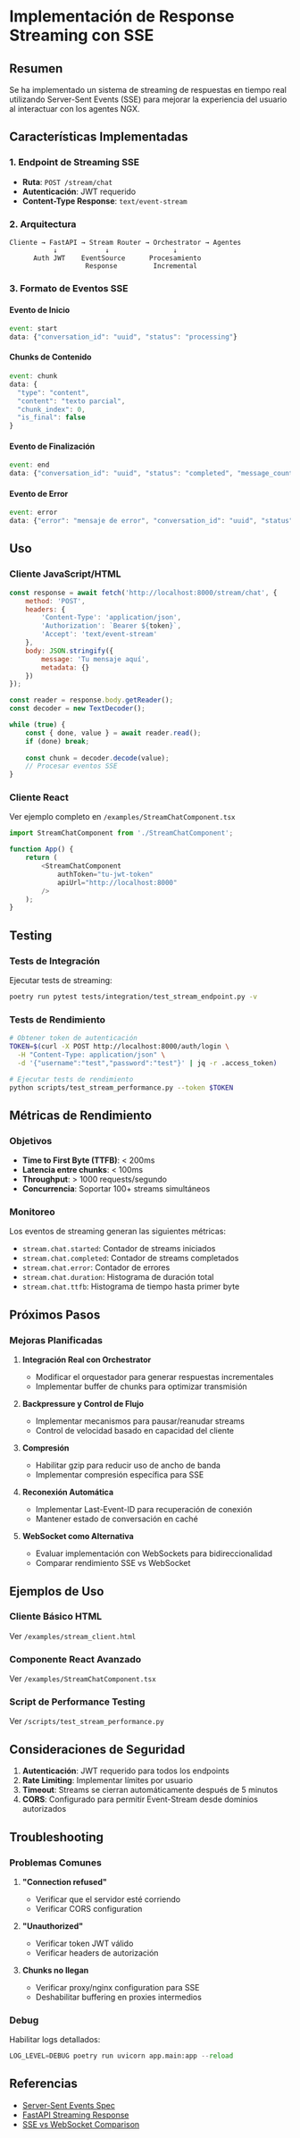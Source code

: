 # Implementación de Response Streaming con SSE

## Resumen

Se ha implementado un sistema de streaming de respuestas en tiempo real utilizando Server-Sent Events (SSE) para mejorar la experiencia del usuario al interactuar con los agentes NGX.

## Características Implementadas

### 1. Endpoint de Streaming SSE

- **Ruta**: `POST /stream/chat`
- **Autenticación**: JWT requerido
- **Content-Type Response**: `text/event-stream`

### 2. Arquitectura

```
Cliente → FastAPI → Stream Router → Orchestrator → Agentes
           ↓            ↓                ↓
      Auth JWT    EventSource      Procesamiento
                   Response         Incremental
```

### 3. Formato de Eventos SSE

#### Evento de Inicio
```javascript
event: start
data: {"conversation_id": "uuid", "status": "processing"}
```

#### Chunks de Contenido
```javascript
event: chunk
data: {
  "type": "content",
  "content": "texto parcial",
  "chunk_index": 0,
  "is_final": false
}
```

#### Evento de Finalización
```javascript
event: end
data: {"conversation_id": "uuid", "status": "completed", "message_count": 1}
```

#### Evento de Error
```javascript
event: error
data: {"error": "mensaje de error", "conversation_id": "uuid", "status": "error"}
```

## Uso

### Cliente JavaScript/HTML

```javascript
const response = await fetch('http://localhost:8000/stream/chat', {
    method: 'POST',
    headers: {
        'Content-Type': 'application/json',
        'Authorization': `Bearer ${token}`,
        'Accept': 'text/event-stream'
    },
    body: JSON.stringify({
        message: 'Tu mensaje aquí',
        metadata: {}
    })
});

const reader = response.body.getReader();
const decoder = new TextDecoder();

while (true) {
    const { done, value } = await reader.read();
    if (done) break;
    
    const chunk = decoder.decode(value);
    // Procesar eventos SSE
}
```

### Cliente React

Ver ejemplo completo en `/examples/StreamChatComponent.tsx`

```typescript
import StreamChatComponent from './StreamChatComponent';

function App() {
    return (
        <StreamChatComponent 
            authToken="tu-jwt-token"
            apiUrl="http://localhost:8000"
        />
    );
}
```

## Testing

### Tests de Integración

Ejecutar tests de streaming:
```bash
poetry run pytest tests/integration/test_stream_endpoint.py -v
```

### Tests de Rendimiento

```bash
# Obtener token de autenticación
TOKEN=$(curl -X POST http://localhost:8000/auth/login \
  -H "Content-Type: application/json" \
  -d '{"username":"test","password":"test"}' | jq -r .access_token)

# Ejecutar tests de rendimiento
python scripts/test_stream_performance.py --token $TOKEN
```

## Métricas de Rendimiento

### Objetivos
- **Time to First Byte (TTFB)**: < 200ms
- **Latencia entre chunks**: < 100ms
- **Throughput**: > 1000 requests/segundo
- **Concurrencia**: Soportar 100+ streams simultáneos

### Monitoreo

Los eventos de streaming generan las siguientes métricas:
- `stream.chat.started`: Contador de streams iniciados
- `stream.chat.completed`: Contador de streams completados
- `stream.chat.error`: Contador de errores
- `stream.chat.duration`: Histograma de duración total
- `stream.chat.ttfb`: Histograma de tiempo hasta primer byte

## Próximos Pasos

### Mejoras Planificadas

1. **Integración Real con Orchestrator**
   - Modificar el orquestador para generar respuestas incrementales
   - Implementar buffer de chunks para optimizar transmisión

2. **Backpressure y Control de Flujo**
   - Implementar mecanismos para pausar/reanudar streams
   - Control de velocidad basado en capacidad del cliente

3. **Compresión**
   - Habilitar gzip para reducir uso de ancho de banda
   - Implementar compresión específica para SSE

4. **Reconexión Automática**
   - Implementar Last-Event-ID para recuperación de conexión
   - Mantener estado de conversación en caché

5. **WebSocket como Alternativa**
   - Evaluar implementación con WebSockets para bidireccionalidad
   - Comparar rendimiento SSE vs WebSocket

## Ejemplos de Uso

### Cliente Básico HTML
Ver `/examples/stream_client.html`

### Componente React Avanzado
Ver `/examples/StreamChatComponent.tsx`

### Script de Performance Testing
Ver `/scripts/test_stream_performance.py`

## Consideraciones de Seguridad

1. **Autenticación**: JWT requerido para todos los endpoints
2. **Rate Limiting**: Implementar límites por usuario
3. **Timeout**: Streams se cierran automáticamente después de 5 minutos
4. **CORS**: Configurado para permitir Event-Stream desde dominios autorizados

## Troubleshooting

### Problemas Comunes

1. **"Connection refused"**
   - Verificar que el servidor esté corriendo
   - Verificar CORS configuration

2. **"Unauthorized"**
   - Verificar token JWT válido
   - Verificar headers de autorización

3. **Chunks no llegan**
   - Verificar proxy/nginx configuration para SSE
   - Deshabilitar buffering en proxies intermedios

### Debug

Habilitar logs detallados:
```python
LOG_LEVEL=DEBUG poetry run uvicorn app.main:app --reload
```

## Referencias

- [Server-Sent Events Spec](https://html.spec.whatwg.org/multipage/server-sent-events.html)
- [FastAPI Streaming Response](https://fastapi.tiangolo.com/advanced/custom-response/#streamingresponse)
- [SSE vs WebSocket Comparison](https://www.smashingmagazine.com/2018/02/sse-websockets-data-flow-http2/)